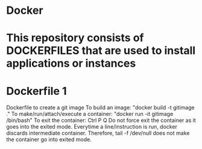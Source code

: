 # Docker
# This repository consists of DOCKERFILES that are used to install applications or instances

<h1> Dockerfile 1 </h1> 
<p>  Dockerfile to create a git image
     To build an image: "docker build -t gitimage ."
     To make/run/attach/execute a container: "docker run -it gitimage /bin/bash"
     To exit the container: Ctrl P Q
     Do not force exit the container as it goes into the exited mode. 
     Everytime a line/instruction is run, docker discards intermediate container. 
     Therefore, tail -f /dev/null does not make the container go into exited mode.
  </p>
 
